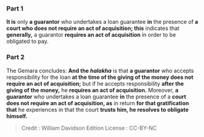 
### Part 1
<b>It is</b> only <b>a guarantor</b> who undertakes a loan guarantee <b>in</b> the presence of <b>a court who does not require an act of acquisition; this</b> indicates that <b>generally,</b> a guarantor <b>requires an act of acquisition</b> in order to be obligated to pay.

### Part 2
The Gemara concludes: <b>And the <i>halakha</i></b> is that <b>a guarantor</b> who accepts responsibility for the loan <b>at the time of the giving of the money does not require an act of acquisition;</b> but if he accepts responsibility <b>after the giving of the money,</b> he <b>requires an act of acquisition.</b> Moreover, <b>a guarantor</b> who undertakes a loan guarantee <b>in</b> the presence of a <b>court does not require an act of acquisition, as</b> in return <b>for that gratification that</b> he experiences in that the court <b>trusts him, he resolves to obligate himself.</b>

>Credit : William Davidson Edition
>License : CC-BY-NC